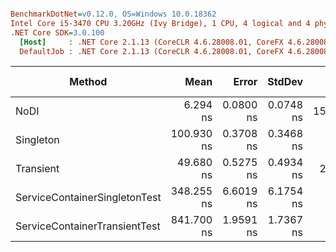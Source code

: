 ``` ini

BenchmarkDotNet=v0.12.0, OS=Windows 10.0.18362
Intel Core i5-3470 CPU 3.20GHz (Ivy Bridge), 1 CPU, 4 logical and 4 physical cores
.NET Core SDK=3.0.100
  [Host]     : .NET Core 2.1.13 (CoreCLR 4.6.28008.01, CoreFX 4.6.28008.01), X64 RyuJIT
  DefaultJob : .NET Core 2.1.13 (CoreCLR 4.6.28008.01, CoreFX 4.6.28008.01), X64 RyuJIT


```
|                        Method |       Mean |     Error |    StdDev |          Op/s |  Ratio | RatioSD |  Gen 0 | Gen 1 | Gen 2 | Allocated |
|------------------------------ |-----------:|----------:|----------:|--------------:|-------:|--------:|-------:|------:|------:|----------:|
|                          NoDI |   6.294 ns | 0.0800 ns | 0.0748 ns | 158,885,471.4 |   1.00 |    0.00 | 0.0076 |     - |     - |      24 B |
|                     Singleton | 100.930 ns | 0.3708 ns | 0.3468 ns |   9,907,897.6 |  16.04 |    0.17 |      - |     - |     - |         - |
|                     Transient |  49.680 ns | 0.5275 ns | 0.4934 ns |  20,128,957.4 |   7.89 |    0.10 | 0.0076 |     - |     - |      24 B |
| ServiceContainerSingletonTest | 348.255 ns | 6.6019 ns | 6.1754 ns |   2,871,459.3 |  55.34 |    1.33 | 0.1169 |     - |     - |     368 B |
| ServiceContainerTransientTest | 841.700 ns | 1.9591 ns | 1.7367 ns |   1,188,072.3 | 133.68 |    1.66 | 0.2533 |     - |     - |     800 B |
